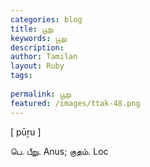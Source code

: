 ```yaml
---
categories: blog
title: பூறு
keywords: பூறு
description: 
author: Tamilan
layout: Ruby
tags: 
 
permalink: பூறு
featured: /images/ttak-48.png
---
```

  
[ pūṟu ]  
  
பெ. பீறு. Anus; குதம். Loc